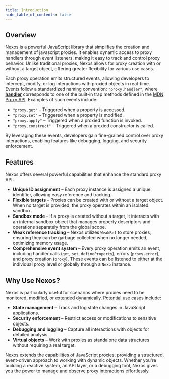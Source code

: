 ```yaml
---
title: Introduction
hide_table_of_contents: false
---
```


## Overview

Nexos is a powerful JavaScript library that simplifies the creation and management of javascript proxies. It enables dynamic access to proxy handlers through event listeners, making it easy to track and control proxy behavior. Unlike traditional proxies, Nexos allows for proxy creation with or without a target object, offering greater flexibility for various use cases.

Each proxy operation emits structured events, allowing developers to intercept, modify, or log interactions with proxied objects in real-time. Events follow a standardized naming convention: `"proxy.handler"`, where **[handler](./api/type-aliases/ProxyHandler.md)** corresponds to one of the built-in trap methods defined in the [MDN Proxy API](https://developer.mozilla.org/en-US/docs/Web/JavaScript/Reference/Global_Objects/Proxy). Examples of such events include:

- `"proxy.get"` – Triggered when a property is accessed.
- `"proxy.set"` – Triggered when a property is modified.
- `"proxy.apply"` – Triggered when a proxied function is invoked.
- `"proxy.construct"` – Triggered when a proxied constructor is called.

By leveraging these events, developers gain fine-grained control over proxy interactions, enabling features like debugging, logging, and security enforcement.

## Features

Nexos offers several powerful capabilities that enhance the standard proxy API:

- **Unique ID assignment** – Each proxy instance is assigned a unique identifier, allowing easy reference and tracking.
- **Flexible targets** – Proxies can be created with or without a target object. When no target is provided, the proxy operates within an isolated sandbox.
- **Sandbox mode** – If a proxy is created without a target, it interacts with an internal sandbox object that manages property descriptors and operations separately from the global scope.
- **Weak reference tracking** – Nexos utilizes `WeakRef` to store proxies, ensuring they can be garbage collected when no longer needed, optimizing memory usage.
- **Comprehensive event system** – Every proxy operation emits an event, including handler calls (`get`, `set`, `defineProperty`), errors (`proxy.error`), and proxy creation (`proxy`). These events can be listened to either at the individual proxy level or globally through a `Nexo` instance.

## Why Use Nexos?

Nexos is particularly useful for scenarios where proxies need to be monitored, modified, or extended dynamically. Potential use cases include:

- **State management** – Track and log state changes in JavaScript applications.
- **Security enforcement** – Restrict access or modifications to sensitive objects.
- **Debugging and logging** – Capture all interactions with objects for detailed analysis.
- **Virtual objects** – Work with proxies as standalone data structures without requiring a real target.

Nexos extends the capabilities of JavaScript proxies, providing a structured, event-driven approach to working with dynamic objects. Whether you're building a reactive system, an API layer, or a debugging tool, Nexos gives you the power to manage and observe proxy interactions effortlessly.
